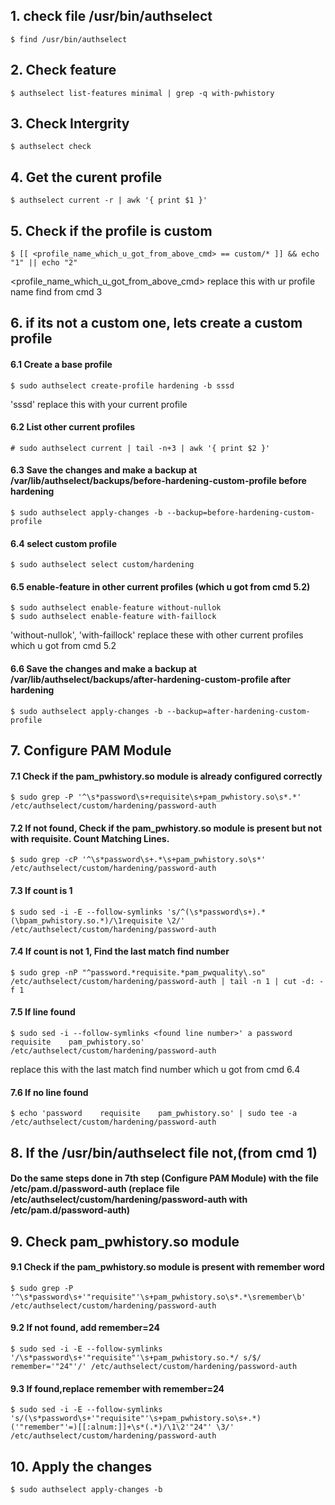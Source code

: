 ## 1. check file /usr/bin/authselect
    $ find /usr/bin/authselect

## 2. Check feature
    $ authselect list-features minimal | grep -q with-pwhistory

## 3. Check Intergrity
    $ authselect check

## 4. Get the curent profile
    $ authselect current -r | awk '{ print $1 }'

## 5. Check if the profile is custom
    $ [[ <profile_name_which_u_got_from_above_cmd> == custom/* ]] && echo "1" || echo "2"

<profile_name_which_u_got_from_above_cmd> replace this with ur profile name find from cmd 3

## 6. if its not a custom one, lets create a custom profile
#### 6.1 Create a base profile
    $ sudo authselect create-profile hardening -b sssd

'sssd' replace this with your current profile

#### 6.2 List other current profiles
    # sudo authselect current | tail -n+3 | awk '{ print $2 }'

#### 6.3 Save the changes and make a backup at /var/lib/authselect/backups/before-hardening-custom-profile before hardening
    $ sudo authselect apply-changes -b --backup=before-hardening-custom-profile

#### 6.4 select custom profile
    $ sudo authselect select custom/hardening

#### 6.5 enable-feature in other current profiles (which u got from cmd 5.2)
    $ sudo authselect enable-feature without-nullok
    $ sudo authselect enable-feature with-faillock

'without-nullok', 'with-faillock' replace these with other current profiles which u got from cmd 5.2

#### 6.6 Save the changes and make a backup at /var/lib/authselect/backups/after-hardening-custom-profile after hardening
    $ sudo authselect apply-changes -b --backup=after-hardening-custom-profile

## 7. Configure PAM Module
#### 7.1 Check if the pam_pwhistory.so module is already configured correctly
    $ sudo grep -P '^\s*password\s+requisite\s+pam_pwhistory.so\s*.*' /etc/authselect/custom/hardening/password-auth

#### 7.2 If not found, Check if the pam_pwhistory.so module is present but not with requisite. Count Matching Lines.
    $ sudo grep -cP '^\s*password\s+.*\s+pam_pwhistory.so\s*' /etc/authselect/custom/hardening/password-auth

#### 7.3 If count is 1
    $ sudo sed -i -E --follow-symlinks 's/^(\s*password\s+).*(\bpam_pwhistory.so.*)/\1requisite \2/' /etc/authselect/custom/hardening/password-auth

#### 7.4 If count is not 1, Find the last match find number
    $ sudo grep -nP "^password.*requisite.*pam_pwquality\.so" /etc/authselect/custom/hardening/password-auth | tail -n 1 | cut -d: -f 1

#### 7.5 If line found
    $ sudo sed -i --follow-symlinks <found line number>' a password     requisite    pam_pwhistory.so' /etc/authselect/custom/hardening/password-auth

<found line number> replace this with the last match find number which u got from cmd 6.4
  
#### 7.6 If no line found
    $ echo 'password    requisite    pam_pwhistory.so' | sudo tee -a /etc/authselect/custom/hardening/password-auth

## 8. If the /usr/bin/authselect file not,(from cmd 1)
 #### Do the same steps done in 7th step (Configure PAM Module) with the file /etc/pam.d/password-auth (replace file /etc/authselect/custom/hardening/password-auth with /etc/pam.d/password-auth)

## 9. Check pam_pwhistory.so module 
#### 9.1 Check if the pam_pwhistory.so module is present with remember word
    $ sudo grep -P '^\s*password\s+'"requisite"'\s+pam_pwhistory.so\s*.*\sremember\b' /etc/authselect/custom/hardening/password-auth

#### 9.2 If not found, add remember=24
    $ sudo sed -i -E --follow-symlinks '/\s*password\s+'"requisite"'\s+pam_pwhistory.so.*/ s/$/ remember='"24"'/' /etc/authselect/custom/hardening/password-auth

#### 9.3 If found,replace remember with remember=24
    $ sudo sed -i -E --follow-symlinks 's/(\s*password\s+'"requisite"'\s+pam_pwhistory.so\s+.*)('"remember"'=)[[:alnum:]]+\s*(.*)/\1\2'"24"' \3/' /etc/authselect/custom/hardening/password-auth

## 10. Apply the changes
    $ sudo authselect apply-changes -b

